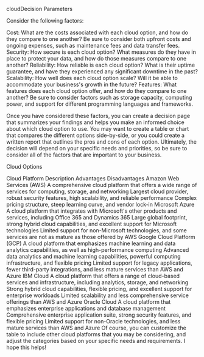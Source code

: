 cloudDecision Parameters

Consider the following factors:

Cost: What are the costs associated with each cloud option, and how do they compare to one another? Be sure to consider both upfront costs and ongoing expenses, such as maintenance fees and data transfer fees.
Security: How secure is each cloud option? What measures do they have in place to protect your data, and how do those measures compare to one another?
Reliability: How reliable is each cloud option? What is their uptime guarantee, and have they experienced any significant downtime in the past?
Scalability: How well does each cloud option scale? Will it be able to accommodate your business's growth in the future?
Features: What features does each cloud option offer, and how do they compare to one another? Be sure to consider factors such as storage capacity, computing power, and support for different programming languages and frameworks.

Once you have considered these factors, you can create a decision page that summarizes your findings and helps you make an informed choice about which cloud option to use. You may want to create a table or chart that compares the different options side-by-side, or you could create a written report that outlines the pros and cons of each option. Ultimately, the decision will depend on your specific needs and priorities, so be sure to consider all of the factors that are important to your business.


Cloud Options

Cloud Platform	Description	Advantages	Disadvantages
Amazon Web Services (AWS)	A comprehensive cloud platform that offers a wide range of services for computing, storage, and networking	Largest cloud provider, robust security features, high scalability, and reliable performance	Complex pricing structure, steep learning curve, and vendor lock-in
Microsoft Azure	A cloud platform that integrates with Microsoft's other products and services, including Office 365 and Dynamics 365	Large global footprint, strong hybrid cloud capabilities, and excellent support for Microsoft technologies	Limited support for non-Microsoft technologies, and some services are not as mature as those offered by AWS
Google Cloud Platform (GCP)	A cloud platform that emphasizes machine learning and data analytics capabilities, as well as high-performance computing	Advanced data analytics and machine learning capabilities, powerful computing infrastructure, and flexible pricing	Limited support for legacy applications, fewer third-party integrations, and less mature services than AWS and Azure
IBM Cloud	A cloud platform that offers a range of cloud-based services and infrastructure, including analytics, storage, and networking	Strong hybrid cloud capabilities, flexible pricing, and excellent support for enterprise workloads	Limited scalability and less comprehensive service offerings than AWS and Azure
Oracle Cloud	A cloud platform that emphasizes enterprise applications and database management	Comprehensive enterprise application suite, strong security features, and flexible pricing	Limited support for non-Oracle technologies, and less mature services than AWS and Azure
Of course, you can customize the table to include other cloud platforms that you may be considering, and adjust the categories based on your specific needs and requirements. I hope this helps!